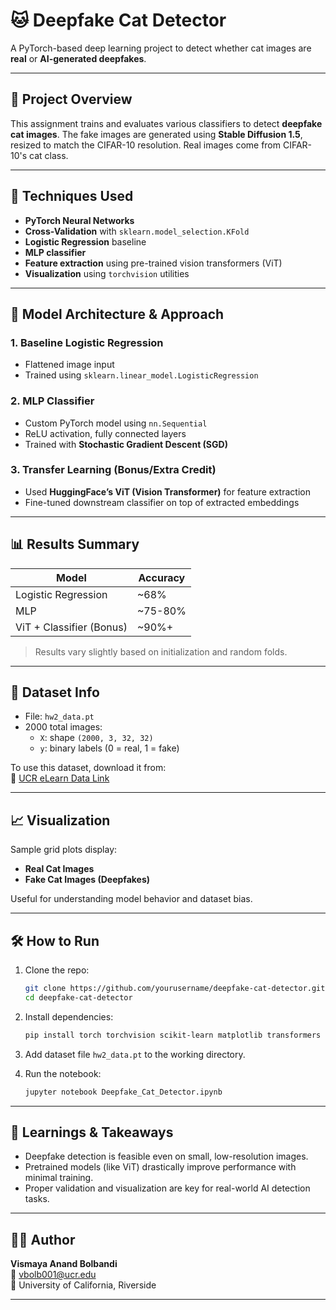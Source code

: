 # 🐱 Deepfake Cat Detector

A PyTorch-based deep learning project to detect whether cat images are **real** or **AI-generated deepfakes**.

---

## 📌 Project Overview

This assignment trains and evaluates various classifiers to detect **deepfake cat images**. The fake images are generated using **Stable Diffusion 1.5**, resized to match the CIFAR-10 resolution. Real images come from CIFAR-10's cat class.

---

## 🧠 Techniques Used

- **PyTorch Neural Networks**
- **Cross-Validation** with `sklearn.model_selection.KFold`
- **Logistic Regression** baseline
- **MLP classifier**
- **Feature extraction** using pre-trained vision transformers (ViT)
- **Visualization** using `torchvision` utilities

---

## 🧪 Model Architecture & Approach

### 1. **Baseline Logistic Regression**
- Flattened image input
- Trained using `sklearn.linear_model.LogisticRegression`

### 2. **MLP Classifier**
- Custom PyTorch model using `nn.Sequential`
- ReLU activation, fully connected layers
- Trained with **Stochastic Gradient Descent (SGD)**

### 3. **Transfer Learning (Bonus/Extra Credit)**
- Used **HuggingFace’s ViT (Vision Transformer)** for feature extraction
- Fine-tuned downstream classifier on top of extracted embeddings

---

## 📊 Results Summary

| Model                   | Accuracy |
|------------------------|----------|
| Logistic Regression     | ~68%     |
| MLP                     | ~75-80%  |
| ViT + Classifier (Bonus)| ~90%+    |

> Results vary slightly based on initialization and random folds.

---

## 📂 Dataset Info

- File: `hw2_data.pt`
- 2000 total images:  
  - `X`: shape `(2000, 3, 32, 32)`  
  - `y`: binary labels (0 = real, 1 = fake)

To use this dataset, download it from:  
🔗 [UCR eLearn Data Link](https://elearn.ucr.edu/courses/169673/files/17302822/download?download_frd=1)

---

## 📈 Visualization

Sample grid plots display:
- **Real Cat Images**
- **Fake Cat Images (Deepfakes)**

Useful for understanding model behavior and dataset bias.

---

## 🛠️ How to Run

1. Clone the repo:
   ```bash
   git clone https://github.com/yourusername/deepfake-cat-detector.git
   cd deepfake-cat-detector
   ```

2. Install dependencies:
   ```bash
   pip install torch torchvision scikit-learn matplotlib transformers
   ```

3. Add dataset file `hw2_data.pt` to the working directory.

4. Run the notebook:
   ```bash
   jupyter notebook Deepfake_Cat_Detector.ipynb
   ```

---

## 🧠 Learnings & Takeaways

- Deepfake detection is feasible even on small, low-resolution images.
- Pretrained models (like ViT) drastically improve performance with minimal training.
- Proper validation and visualization are key for real-world AI detection tasks.

---

## 👩‍💻 Author

**Vismaya Anand Bolbandi**  
📧 vbolb001@ucr.edu  
🏫 University of California, Riverside

---